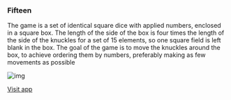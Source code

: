 ### Fifteen

The game is a set of identical square dice with applied numbers, enclosed in a square box. The length of the side of the box is four times the length of the side of the knuckles for a set of 15 elements, so one square field is left blank in the box. The goal of the game is to move the knuckles around the box, to achieve ordering them by numbers, preferably making as few movements as possible

![img](https://user-images.githubusercontent.com/55893703/99232786-6a65c700-2803-11eb-928a-8c0822ef0e2c.png)

[Visit app](https://rolling-scopes-school.github.io/olesnovikov-JS2020Q3/gem-puzzle/)